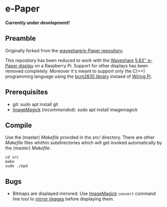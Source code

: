 ﻿e-Paper
=======

__Currently under development!__

Preamble
--------

Originally forked from the [waveshare/e-Paper repository](https://github.com/waveshare/e-Paper).

This repository has been reduced to work with the [Waveshare](https://www.waveshare.com/) [5.83'' e-Paper display](https://www.waveshare.com/wiki/5.83inch_e-Paper_HAT) on a Raspberry Pi. Support for other displays has been removed completely. Moreover it's meant to support only the C(++) programming language using the [bcm2835 library](https://www.airspayce.com/mikem/bcm2835/) instaed of [Wiring Pi](http://wiringpi.com/).

Prerequisites
-------------

- git: sudo apt install git
- [ImageMagick](https://imagemagick.org/) (_recommended_): sudo apt install imagemagick

Compile
-------

Use the (master) _Makefile_ provided in the _src/_ directory. There are other _Makefile_ files whithin subdirectories which will get invoked automatically by the (master) _Makefile_.

	cd src
	make
	sudo ./epd

Bugs
----

- Bitmaps are displayed mirrored. Use [ImageMagick](https://imagemagick.org/index.php) `convert` command line tool to [mirror images](https://askubuntu.com/a/1052902) before displaying them.

